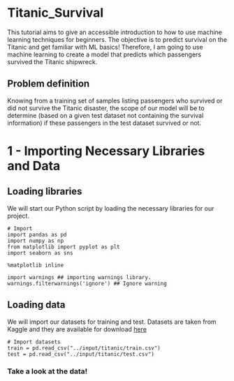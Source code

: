 # Titanic_Survival
This tutorial aims to give an accessible introduction to how to use machine learning techniques for beginners.
The objective is to predict survival on the Titanic and get familiar with ML basics! Therefore, I am going to use machine learning to create a model that predicts which passengers survived the Titanic shipwreck.

## Problem definition
Knowing from a training set of samples listing passengers who survived or did not survive the Titanic disaster, the scope of our model will be to determine (based on a given test dataset not containing the survival information) if these passengers in the test dataset survived or not.

# 1 - Importing Necessary Libraries and Data
## Loading libraries
We will start our Python script by loading the necessary libraries for our project.
```
# Import
import pandas as pd
import numpy as np
from matplotlib import pyplot as plt
import seaborn as sns

%matplotlib inline

import warnings ## importing warnings library. 
warnings.filterwarnings('ignore') ## Ignore warning
```
## Loading data
We will import our datasets for training and test. Datasets are taken from Kaggle and they are available for download [here](https://www.kaggle.com/c/titanic/data)
```
# Import datasets
train = pd.read_csv("../input/titanic/train.csv")
test = pd.read_csv("../input/titanic/test.csv")
```
### Take a look at the data!
